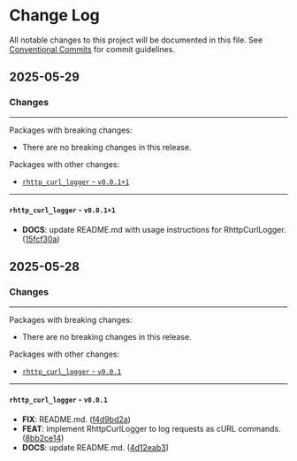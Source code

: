 # Change Log

All notable changes to this project will be documented in this file.
See [Conventional Commits](https://conventionalcommits.org) for commit guidelines.

## 2025-05-29

### Changes

---

Packages with breaking changes:

 - There are no breaking changes in this release.

Packages with other changes:

 - [`rhttp_curl_logger` - `v0.0.1+1`](#rhttp_curl_logger---v0011)

---

#### `rhttp_curl_logger` - `v0.0.1+1`

 - **DOCS**: update README.md with usage instructions for RhttpCurlLogger. ([15fcf30a](https://github.com/albinpk/rhttp_curl_logger/commit/15fcf30ac353d0bf1c1f0b5d6483275a4a796140))


## 2025-05-28

### Changes

---

Packages with breaking changes:

 - There are no breaking changes in this release.

Packages with other changes:

 - [`rhttp_curl_logger` - `v0.0.1`](#rhttp_curl_logger---v001)

---

#### `rhttp_curl_logger` - `v0.0.1`

 - **FIX**: README.md. ([f4d9bd2a](https://github.com/albinpk/rhttp_curl_logger/commit/f4d9bd2a2390d86e413a679c8ca9eb492ed4081f))
 - **FEAT**: implement RhttpCurlLogger to log requests as cURL commands. ([8bb2ce14](https://github.com/albinpk/rhttp_curl_logger/commit/8bb2ce146a3942e7ea97018bca0ce417bc497dca))
 - **DOCS**: update README.md. ([4d12eab3](https://github.com/albinpk/rhttp_curl_logger/commit/4d12eab3dba979199fa528ef1e567e5facafa3ab))

